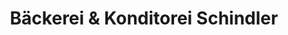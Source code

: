 ---
title: "Bäckerei & Konditorei Schindler"
url: /ilmenau/baeckerei-und-konditorei-schindler/
shop: Bäckerei
---